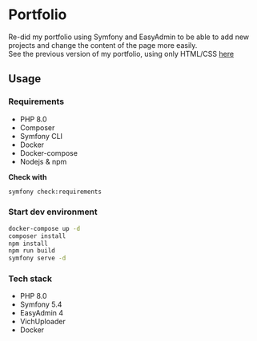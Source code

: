 # Portfolio
Re-did my portfolio using Symfony and EasyAdmin to be able to add new projects and change the content of the page 
more easily.  
See the previous version of my portfolio, using only HTML/CSS [here](https://github.com/Lauric-h/portfolio)  

## Usage
### Requirements
- PHP 8.0
- Composer
- Symfony CLI
- Docker
- Docker-compose
- Nodejs & npm

**Check with**
```bash
symfony check:requirements
```

### Start dev environment
```bash
docker-compose up -d
composer install
npm install
npm run build
symfony serve -d
```

### Tech stack
- PHP 8.0
- Symfony 5.4
- EasyAdmin 4
- VichUploader
- Docker
